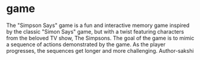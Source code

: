 # game
The "Simpson Says" game is a fun and interactive memory game inspired by the classic "Simon Says" game, but with a twist featuring characters from the beloved TV show, The Simpsons. The goal of the game is to mimic a sequence of actions demonstrated by the game. As the player progresses, the sequences get longer and more challenging.
Author-sakshi
